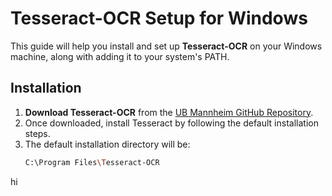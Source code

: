 # Tesseract-OCR Setup for Windows

This guide will help you install and set up **Tesseract-OCR** on your Windows machine, along with adding it to your system's PATH.

## Installation

1. **Download Tesseract-OCR** from the [UB Mannheim GitHub Repository](https://github.com/UB-Mannheim/tesseract/wiki).
2. Once downloaded, install Tesseract by following the default installation steps.
3. The default installation directory will be:
   ```bash
   C:\Program Files\Tesseract-OCR
hi